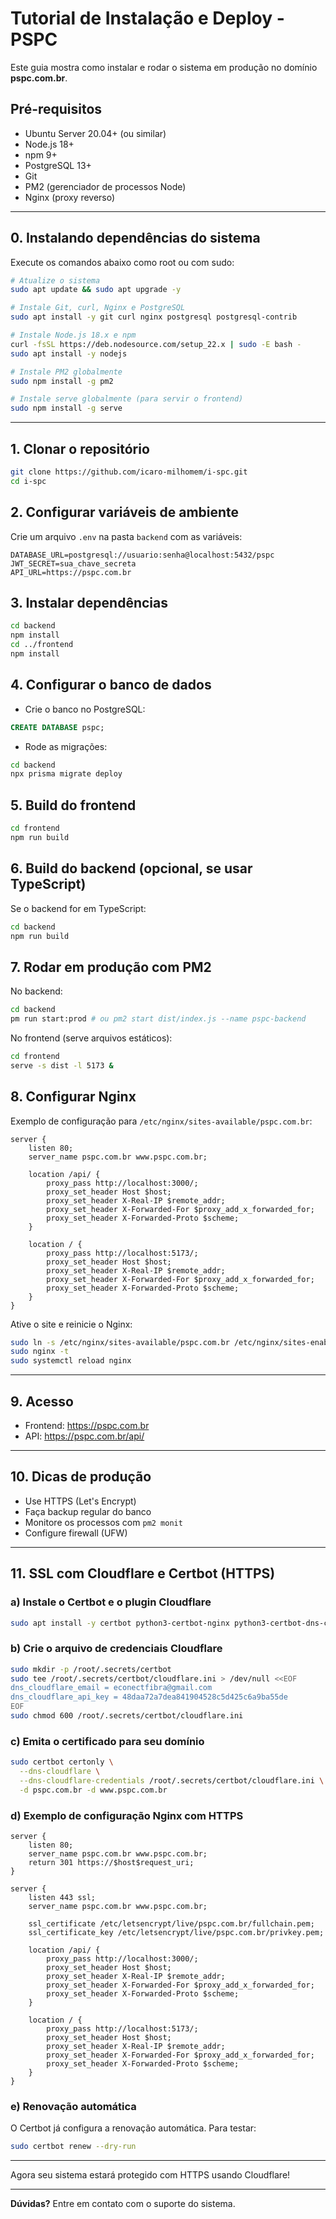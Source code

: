 # Tutorial de Instalação e Deploy - PSPC

Este guia mostra como instalar e rodar o sistema em produção no domínio **pspc.com.br**.

## Pré-requisitos
- Ubuntu Server 20.04+ (ou similar)
- Node.js 18+
- npm 9+
- PostgreSQL 13+
- Git
- PM2 (gerenciador de processos Node)
- Nginx (proxy reverso)

---

## 0. Instalando dependências do sistema
Execute os comandos abaixo como root ou com sudo:

```bash
# Atualize o sistema
sudo apt update && sudo apt upgrade -y

# Instale Git, curl, Nginx e PostgreSQL
sudo apt install -y git curl nginx postgresql postgresql-contrib

# Instale Node.js 18.x e npm
curl -fsSL https://deb.nodesource.com/setup_22.x | sudo -E bash -
sudo apt install -y nodejs

# Instale PM2 globalmente
sudo npm install -g pm2

# Instale serve globalmente (para servir o frontend)
sudo npm install -g serve
```

---

## 1. Clonar o repositório
```bash
git clone https://github.com/icaro-milhomem/i-spc.git
cd i-spc
```

## 2. Configurar variáveis de ambiente
Crie um arquivo `.env` na pasta `backend` com as variáveis:
```env
DATABASE_URL=postgresql://usuario:senha@localhost:5432/pspc
JWT_SECRET=sua_chave_secreta
API_URL=https://pspc.com.br
```

## 3. Instalar dependências
```bash
cd backend
npm install
cd ../frontend
npm install
```

## 4. Configurar o banco de dados
- Crie o banco no PostgreSQL:
```sql
CREATE DATABASE pspc;
```
- Rode as migrações:
```bash
cd backend
npx prisma migrate deploy
```

## 5. Build do frontend
```bash
cd frontend
npm run build
```

## 6. Build do backend (opcional, se usar TypeScript)
Se o backend for em TypeScript:
```bash
cd backend
npm run build
```

## 7. Rodar em produção com PM2
No backend:
```bash
cd backend
pm run start:prod # ou pm2 start dist/index.js --name pspc-backend
```
No frontend (serve arquivos estáticos):
```bash
cd frontend
serve -s dist -l 5173 &
```

## 8. Configurar Nginx
Exemplo de configuração para `/etc/nginx/sites-available/pspc.com.br`:
```nginx
server {
    listen 80;
    server_name pspc.com.br www.pspc.com.br;

    location /api/ {
        proxy_pass http://localhost:3000/;
        proxy_set_header Host $host;
        proxy_set_header X-Real-IP $remote_addr;
        proxy_set_header X-Forwarded-For $proxy_add_x_forwarded_for;
        proxy_set_header X-Forwarded-Proto $scheme;
    }

    location / {
        proxy_pass http://localhost:5173/;
        proxy_set_header Host $host;
        proxy_set_header X-Real-IP $remote_addr;
        proxy_set_header X-Forwarded-For $proxy_add_x_forwarded_for;
        proxy_set_header X-Forwarded-Proto $scheme;
    }
}
```
Ative o site e reinicie o Nginx:
```bash
sudo ln -s /etc/nginx/sites-available/pspc.com.br /etc/nginx/sites-enabled/
sudo nginx -t
sudo systemctl reload nginx
```

---

## 9. Acesso
- Frontend: https://pspc.com.br
- API: https://pspc.com.br/api/

---

## 10. Dicas de produção
- Use HTTPS (Let's Encrypt)
- Faça backup regular do banco
- Monitore os processos com `pm2 monit`
- Configure firewall (UFW)

---

## 11. SSL com Cloudflare e Certbot (HTTPS)

### a) Instale o Certbot e o plugin Cloudflare
```bash
sudo apt install -y certbot python3-certbot-nginx python3-certbot-dns-cloudflare
```

### b) Crie o arquivo de credenciais Cloudflare
```bash
sudo mkdir -p /root/.secrets/certbot
sudo tee /root/.secrets/certbot/cloudflare.ini > /dev/null <<EOF
dns_cloudflare_email = econectfibra@gmail.com
dns_cloudflare_api_key = 48daa72a7dea841904528c5d425c6a9ba55de
EOF
sudo chmod 600 /root/.secrets/certbot/cloudflare.ini
```

### c) Emita o certificado para seu domínio
```bash
sudo certbot certonly \
  --dns-cloudflare \
  --dns-cloudflare-credentials /root/.secrets/certbot/cloudflare.ini \
  -d pspc.com.br -d www.pspc.com.br
```

### d) Exemplo de configuração Nginx com HTTPS
```nginx
server {
    listen 80;
    server_name pspc.com.br www.pspc.com.br;
    return 301 https://$host$request_uri;
}

server {
    listen 443 ssl;
    server_name pspc.com.br www.pspc.com.br;

    ssl_certificate /etc/letsencrypt/live/pspc.com.br/fullchain.pem;
    ssl_certificate_key /etc/letsencrypt/live/pspc.com.br/privkey.pem;

    location /api/ {
        proxy_pass http://localhost:3000/;
        proxy_set_header Host $host;
        proxy_set_header X-Real-IP $remote_addr;
        proxy_set_header X-Forwarded-For $proxy_add_x_forwarded_for;
        proxy_set_header X-Forwarded-Proto $scheme;
    }

    location / {
        proxy_pass http://localhost:5173/;
        proxy_set_header Host $host;
        proxy_set_header X-Real-IP $remote_addr;
        proxy_set_header X-Forwarded-For $proxy_add_x_forwarded_for;
        proxy_set_header X-Forwarded-Proto $scheme;
    }
}
```

### e) Renovação automática
O Certbot já configura a renovação automática. Para testar:
```bash
sudo certbot renew --dry-run
```

---

Agora seu sistema estará protegido com HTTPS usando Cloudflare!

---

**Dúvidas?**
Entre em contato com o suporte do sistema. 